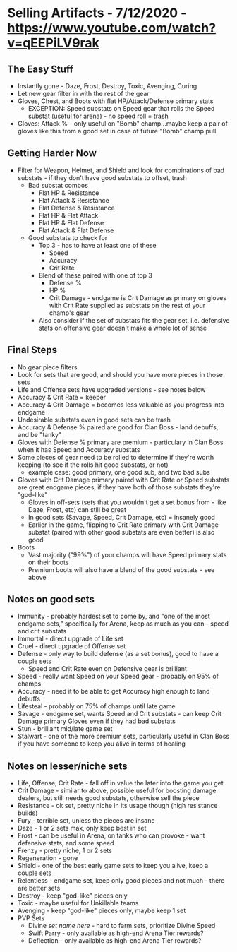 # Selling Artifacts - 7/12/2020 - https://www.youtube.com/watch?v=qEEPiLV9rak

## The Easy Stuff

* Instantly gone - Daze, Frost, Destroy, Toxic, Avenging, Curing
* Let new gear filter in with the rest of the gear
* Gloves, Chest, and Boots with flat HP/Attack/Defense primary stats
  * EXCEPTION: Speed substats on Speed gear that rolls the Speed substat (useful for arena) - no speed roll = trash
* Gloves: Attack % - only useful on "Bomb" champ...maybe keep a pair of gloves like this from a good set in case of future "Bomb" champ pull

## Getting Harder Now

* Filter for Weapon, Helmet, and Shield and look for combinations of bad substats - if they don't have good substats to offset, trash
  * Bad substat combos
    * Flat HP & Resistance
    * Flat Attack & Resistance
    * Flat Defense & Resistance
    * Flat HP & Flat Attack
    * Flat HP & Flat Defense
    * Flat Attack & Flat Defense
  * Good substats to check for
    * Top 3 - has to have at least one of these
      * Speed
      * Accuracy
      * Crit Rate
    * Blend of these paired with one of top 3
      * Defense %
      * HP %
      * Crit Damage - endgame is Crit Damage as primary on gloves with Crit Rate supplied as substats on the rest of your champ's gear
    * Also consider if the set of substats fits the gear set, i.e. defensive stats on offensive gear doesn't make a whole lot of sense

## Final Steps

* No gear piece filters
* Look for sets that are good, and should you have more pieces in those sets
* Life and Offense sets have upgraded versions - see notes below
* Accuracy & Crit Rate = keeper
* Accuracy & Crit Damage = becomes less valuable as you progress into endgame
* Undesirable substats even in good sets can be trash
* Accuracy & Defense % paired are good for Clan Boss - land debuffs, and be "tanky"
* Gloves with Defense % primary are premium - particulary in Clan Boss when it has Speed and Accuracy substats
* Some pieces of gear need to be rolled to determine if they're worth keeping (to see if the rolls hit good substats, or not)
  * example case: good primary, one good sub, and two bad subs
* Gloves with Crit Damage primary paired with Crit Rate or Speed substats are great endgame pieces, if they have both of those substats they're "god-like"
  * Gloves in off-sets (sets that you wouldn't get a set bonus from - like Daze, Frost, etc) can still be great
  * In good sets (Savage, Speed, Crit Damage, etc) = insanely good
  * Earlier in the game, flipping to Crit Rate primary with Crit Damage substat (paired with other good substats are even better) is also good
* Boots
  * Vast majority ("99%") of your champs will have Speed primary stats on their boots
  * Premium boots will also have a blend of the good substats - see above

## Notes on good sets

* Immunity - probably hardest set to come by, and "one of the most endgame sets," specifically for Arena, keep as much as you can - speed and crit substats
* Immortal - direct upgrade of Life set
* Cruel - direct upgrade of Offense set
* Defense - only way to build defense (as a set bonus), good to have a couple sets
  * Speed and Crit Rate even on Defensive gear is brilliant
* Speed - really want Speed on your Speed gear - probably on 95% of champs
* Accuracy - need it to be able to get Accuracy high enough to land debuffs
* Lifesteal - probably on 75% of champs until late game
* Savage - endgame set, wants Speed and Crit substats - can keep Crit Damage primary Gloves even if they had bad substats
* Stun - brilliant mid/late game set
* Stalwart - one of the more premium sets, particularly useful in Clan Boss if you have someone to keep you alive in terms of healing

## Notes on lesser/niche sets

* Life, Offense, Crit Rate - fall off in value the later into the game you get
* Crit Damage - similar to above, possible useful for boosting damage dealers, but still needs good substats, otherwise sell the piece
* Resistance - ok set, pretty niche in its usage though (high resistance builds)
* Fury - terrible set, unless the pieces are insane
* Daze - 1 or 2 sets max, only keep best in set
* Frost - can be useful in Arena, on tanks who can provoke - want defensive stats, and some speed
* Frenzy - pretty niche, 1 or 2 sets
* Regeneration - gone
* Shield - one of the best early game sets to keep you alive, keep a couple sets
* Relentless - endgame set, keep only good pieces and not much - there are better sets
* Destroy - keep "god-like" pieces only
* Toxic - maybe useful for Unkillable teams
* Avenging - keep "god-like" pieces only, maybe keep 1 set
* PVP Sets
  * Divine *set name here* - hard to farm sets, prioritize Divine Speed
  * Swift Parry - only available as high-end Arena Tier rewards?
  * Deflection - only available as high-end Arena Tier rewards?
